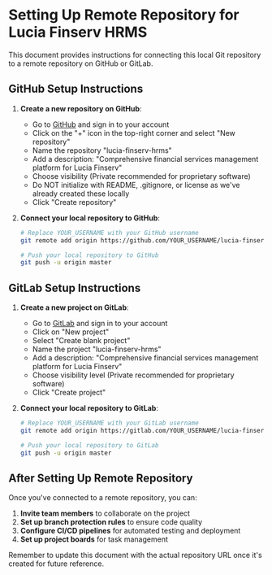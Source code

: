 # Setting Up Remote Repository for Lucia Finserv HRMS

This document provides instructions for connecting this local Git repository to a remote repository on GitHub or GitLab.

## GitHub Setup Instructions

1. **Create a new repository on GitHub**:
   - Go to [GitHub](https://github.com/) and sign in to your account
   - Click on the "+" icon in the top-right corner and select "New repository"
   - Name the repository "lucia-finserv-hrms"
   - Add a description: "Comprehensive financial services management platform for Lucia Finserv"
   - Choose visibility (Private recommended for proprietary software)
   - Do NOT initialize with README, .gitignore, or license as we've already created these locally
   - Click "Create repository"

2. **Connect your local repository to GitHub**:
   ```bash
   # Replace YOUR_USERNAME with your GitHub username
   git remote add origin https://github.com/YOUR_USERNAME/lucia-finserv-hrms.git
   
   # Push your local repository to GitHub
   git push -u origin master
   ```

## GitLab Setup Instructions

1. **Create a new project on GitLab**:
   - Go to [GitLab](https://gitlab.com/) and sign in to your account
   - Click on "New project"
   - Select "Create blank project"
   - Name the project "lucia-finserv-hrms"
   - Add a description: "Comprehensive financial services management platform for Lucia Finserv"
   - Choose visibility level (Private recommended for proprietary software)
   - Click "Create project"

2. **Connect your local repository to GitLab**:
   ```bash
   # Replace YOUR_USERNAME with your GitLab username
   git remote add origin https://gitlab.com/YOUR_USERNAME/lucia-finserv-hrms.git
   
   # Push your local repository to GitLab
   git push -u origin master
   ```

## After Setting Up Remote Repository

Once you've connected to a remote repository, you can:

1. **Invite team members** to collaborate on the project
2. **Set up branch protection rules** to ensure code quality
3. **Configure CI/CD pipelines** for automated testing and deployment
4. **Set up project boards** for task management

Remember to update this document with the actual repository URL once it's created for future reference.
